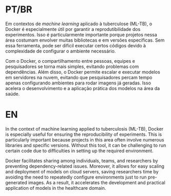 # PT/BR

Em contextos de _machine learning_ aplicado à tuberculose (ML-TB), o Docker é especialmente útil por garantir a reprodutibilidade dos experimentos. Isso é particularmente importante porque projetos nessa área costumam envolver muitas bibliotecas e em versões específicas. Sem essa ferramenta, pode ser difícil executar certos códigos devido à complexidade de configurar o ambiente necessário.

Com o Docker, o compartilhamento entre pessoas, equipes e pesquisadores se torna mais simples, evitando problemas com dependências. Além disso, o Docker permite escalar e executar modelos em servidores na nuvem, evitando que pesquisadores percam tempo apenas configurando ambientes para rodar imagens já geradas. Isso acelera o desenvolvimento e a aplicação prática dos modelos na área da saúde.

# EN 

In the context of machine learning applied to tuberculosis (ML-TB), Docker is especially useful for ensuring the reproducibility of experiments. This is particularly important because projects in this area often involve numerous libraries and specific versions. Without this tool, it can be challenging to run certain code due to difficulties in setting up the required environment.

Docker facilitates sharing among individuals, teams, and researchers by preventing dependency-related issues. Moreover, it allows for easy scaling and deployment of models on cloud servers, saving researchers time by avoiding the need to repeatedly configure environments just to run pre-generated images. As a result, it accelerates the development and practical application of models in the healthcare domain.